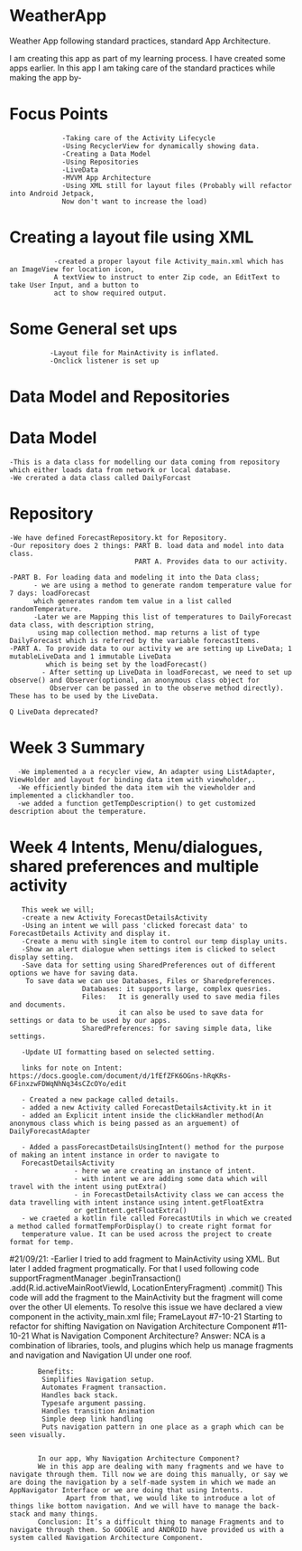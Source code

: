 # WeatherApp
Weather App following standard practices, standard App Architecture.

I am creating this app as part of my learning process. I have created some apps earlier. In this app I am taking care of the standard practices while making the app by-

# Focus Points
                 -Taking care of the Activity Lifecycle
                 -Using RecyclerView for dynamically showing data.
                 -Creating a Data Model
                 -Using Repositories
                 -LiveData
                 -MVVM App Architecture
                 -Using XML still for layout files (Probably will refactor into Android Jetpack,
                 Now don't want to increase the load)

# Creating a layout file using XML
               -created a proper layout file Activity_main.xml which has an ImageView for location icon,
               A textView to instruct to enter Zip code, an EditText to take User Input, and a button to
               act to show required output.


# Some General set ups
              -Layout file for MainActivity is inflated.
              -Onclick listener is set up
# Data Model and Repositories
# Data Model
    -This is a data class for modelling our data coming from repository which either loads data from network or local database.
    -We crerated a data class called DailyForcast
# Repository 
    -We have defined ForecastRepository.kt for Repository.
    -Our repository does 2 things: PART B. load data and model into data class.
                                   PART A. Provides data to our activity.
                                   
    -PART B. For loading data and modeling it into the Data class;
          - we are using a method to generate random temperature value for 7 days: loadForecast 
          which generates random tem value in a list called randomTemperature.
          -Later we are Mapping this list of temperatures to DailyForecast data class, with description string, 
           using map collection method. map returns a list of type DailyForecast which is referred by the variable forecastItems.
    -PART A. To provide data to our activity we are setting up LiveData; 1 mutableLiveData and 1 immutable LiveData
             which is being set by the loadForecast()
            - After setting up LiveData in loadForecast, we need to set up observe() and Observer(optional, an anonymous class object for
              Observer can be passed in to the observe method directly). These has to be used by the LiveData.
    
    Q LiveData deprecated? 
# Week 3 Summary
      -We implemented a a recycler view, An adapter using ListAdapter, ViewHolder and layout for binding data item with viewholder,.
      -We efficiently binded the data item wih the viewholder and implemented a clickhandler too.
      -we added a function getTempDescription() to get customized description about the temperature.

# Week 4 Intents, Menu/dialogues, shared preferences and multiple activity
       This week we will;
       -create a new Activity ForecastDetailsActivity
       -Using an intent we will pass 'clicked forecast data' to ForecastDetails Activity and display it.
       -Create a menu with single item to control our temp display units.
       -Show an alert dialogue when settings item is clicked to select display setting.
       -Save data for setting using SharedPreferences out of different options we have for saving data. 
        To save data we can use Databases, Files or Sharedpreferences.
                      Databases: it supports large, complex quesries.
                      Files:   It is generally used to save media files and documents.
                               it can also be used to save data for settings or data to be used by our apps.
                      SharedPreferences: for saving simple data, like settings.
                      
       -Update UI formatting based on selected setting.
       
       links for note on Intent: https://docs.google.com/document/d/1fEfZFK6OGns-hRqKRs-6FinxzwFDWqNhNq34sCZcOYo/edit
       
       - Created a new package called details.
       - added a new Activity called ForecastDetailsActivity.kt in it
       - added an Explicit intent inside the clickHandler method(An anonymous class which is being passed as an arguement) of DailyForecastAdapter

       - Added a passForecastDetailsUsingIntent() method for the purpose of making an intent instance in order to navigate to 
       ForecastDetailsActivity 
                    - here we are creating an instance of intent.
                    - with intent we are adding some data which will travel with the intent using putExtra()
                    - in ForecastDetailsActivity class we can access the data travelling with intent instance using intent.getFloatExtra 
                    or getIntent.getFloatExtra()
       - we craeted a kotlin file called ForecastUtils in which we created a method called formatTempForDisplay() to create right format for 
       temperature value. It can be used across the project to create format for temp.
       
 #21/09/21:
         -Earlier I tried to add fragment to MainActivity using XML.
         But later I added fragment progmatically. For that I used following code
         supportFragmentManager
             .beginTransaction()
             .add(R.id.activeMainRootViewId, LocationEnteryFragment)
             .commit()
         This code will add the fragment to the MainActivity but the fragment will come over the other UI elements.
         To resolve this issue we have declared a view component in the activity_main.xml file; FrameLayout
 #7-10-21
        Starting to refactor for shifting Navigation on Navigation Architecture Component
 #11-10-21
           What is Navigation Component Architecture?
           Answer: NCA is a combination of libraries, tools, and plugins which help us manage fragments and navigation and Navigation UI under one roof.
           
           Benefits: 
            Simplifies Navigation setup.
            Automates Fragment transaction.
            Handles back stack.
            Typesafe argument passing.
            Handles transition Animation
            Simple deep link handling
            Puts navigation pattern in one place as a graph which can be seen visually.
           
           
           In our app, Why Navigation Architecture Component?
           We in this app are dealing with many fragments and we have to navigate through them. Till now we are doing this manually, or say we are doing the navigation by a self-made system in which we made an AppNavigator Interface or we are doing that using Intents.
                  Apart from that, we would like to introduce a lot of things like bottom navigation. And we will have to manage the back-stack and many things.
           Conclusion: It’s a difficult thing to manage Fragments and to navigate through them. So GOOGlE and ANDROID have provided us with a system called Navigation Architecture Component.